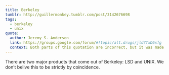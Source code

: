 ```yaml
---
title: Berkeley
tumblr: http://guillermonkey.tumblr.com/post/3142676698
tags:
  - berkeley
  - unix
quote:
  author: Jeremy S. Anderson
  link: https://groups.google.com/forum/#!topic/alt.drugs/jld7TxD6xfg
  context: Both parts of this quotation are incorrect, but it was made purely in jest
---
```


There are two major products that come out of Berkeley: LSD and UNIX. We don’t belive this to be strictly by coincidence.
